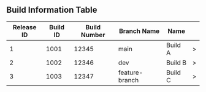 <!DOCTYPE html>
<html lang="en">
<head>
    <meta charset="UTF-8">
    <meta name="viewport" content="width=device-width, initial-scale=1.0">
    <title>Bootstrap 4 Table with Search and Expand/Collapse</title>
    <link rel="stylesheet" href="https://maxcdn.bootstrapcdn.com/bootstrap/4.5.2/css/bootstrap.min.css">
    <link rel="stylesheet" href="https://cdn.datatables.net/1.10.21/css/dataTables.bootstrap4.min.css">
    <style>
        .details-container {
            display: none;
        }
        .details-show {
            display: table-row;
        }
        .no-border td {
            border: none !important;
        }
        .toggle-button {
            cursor: pointer;
            transition: transform 0.3s ease;
        }
        .toggle-button.expanded {
            transform: rotate(90deg);
        }
    </style>
</head>
<body>
<div class="container mt-5">
    <h2 class="mb-4">Build Information Table</h2>
    <table id="buildTable" class="table table-striped table-bordered">
        <thead>
            <tr>
                <th>Release ID</th>
                <th>Build ID</th>
                <th>Build Number</th>
                <th>Branch Name</th>
                <th>Name</th>
                <th></th>
            </tr>
        </thead>
        <tbody>
            <tr data-child='{"environment":["Production", "Staging"],"execution_date":"2024-06-01","execution_time":"12:00 PM","downloads":["link1","link2"]}'>
                <td>1</td>
                <td>1001</td>
                <td>12345</td>
                <td>main</td>
                <td>Build A</td>
                <td class="toggle-button">&gt;</td>
            </tr>
            <tr data-child='{"environment":["Development"],"execution_date":"2024-06-02","execution_time":"1:00 PM","downloads":["link3"]}'>
                <td>2</td>
                <td>1002</td>
                <td>12346</td>
                <td>dev</td>
                <td>Build B</td>
                <td class="toggle-button">&gt;</td>
            </tr>
            <tr data-child='{"environment":["Testing"],"execution_date":"2024-06-03","execution_time":"2:00 PM","downloads":["link4","link5"]}'>
                <td>3</td>
                <td>1003</td>
                <td>12347</td>
                <td>feature-branch</td>
                <td>Build C</td>
                <td class="toggle-button">&gt;</td>
            </tr>
            <!-- Add more rows as needed -->
        </tbody>
    </table>
</div>

<script src="https://code.jquery.com/jquery-3.5.1.js"></script>
<script src="https://cdn.datatables.net/1.10.21/js/jquery.dataTables.min.js"></script>
<script src="https://cdn.datatables.net/1.10.21/js/dataTables.bootstrap4.min.js"></script>
<script>
$(document).ready(function() {
    var table = $('#buildTable').DataTable({
        "order": [],
        "columnDefs": [
            { "orderable": false, "targets": -1 }
        ]
    });

    // Toggle the details
    $('#buildTable').on('click', 'tbody tr', function() {
        var tr = $(this).closest('tr');
        var row = table.row(tr);
        var button = tr.find('.toggle-button');

        if (row.child.isShown()) {
            row.child.hide();
            button.html('&gt;').removeClass('expanded');
        } else {
            var data = tr.data('child');
            var detailsHtml = `
                <div class="no-border">
                    <strong>Environment:</strong>
                    <ul>
                        ${data.environment.map(env => `<li>${env}</li>`).join('')}
                    </ul>
                    <strong>Execution Date:</strong> ${data.execution_date}<br>
                    <strong>Execution Time:</strong> ${data.execution_time}<br>
                    <strong>Downloads:</strong>
                    <ul>
                        ${data.downloads.map(link => `<li><a href="#">${link}</a></li>`).join('')}
                    </ul>
                </div>
            `;
            row.child(detailsHtml).show();
            button.html('&gt;').addClass('expanded');
        }
    });
});
</script>
</body>
</html>
